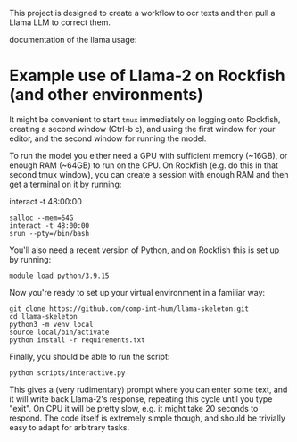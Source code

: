 This project is designed to create a workflow to ocr texts and then pull a Llama LLM to correct them. 


documentation of the llama usage: 

# Example use of Llama-2 on Rockfish (and other environments)

It might be convenient to start `tmux` immediately on logging onto Rockfish, creating a second window (Ctrl-b c), and using the first window for your editor, and the second window for running the model.

To run the model you either need a GPU with sufficient memory (~16GB), or enough RAM (~64GB) to run on the CPU.  On Rockfish (e.g. do this in that second tmux window), you can create a session with enough RAM and then get a terminal on it by running:

interact -t 48:00:00

```
salloc --mem=64G
interact -t 48:00:00
srun --pty=/bin/bash
```

You'll also need a recent version of Python, and on Rockfish this is set up by running:

```
module load python/3.9.15
```

Now you're ready to set up your virtual environment in a familiar way:

```
git clone https://github.com/comp-int-hum/llama-skeleton.git
cd llama-skeleton
python3 -m venv local
source local/bin/activate
python install -r requirements.txt
```

Finally, you should be able to run the script:

```
python scripts/interactive.py
```

This gives a (very rudimentary) prompt where you can enter some text, and it will write back Llama-2's response, repeating this cycle until you type "exit".  On CPU it will be pretty slow, e.g. it might take 20 seconds to respond.  The code itself is extremely simple though, and should be trivially easy to adapt for arbitrary tasks.
